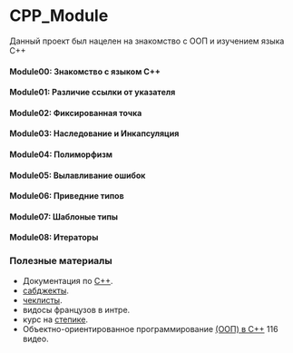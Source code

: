 # CPP_Module

Данный проект был нацелен на знакомство с ООП и изучением языка C++

#### Module00: Знакомство с языком C++
#### Module01: Различие ссылки от указателя
#### Module02: Фиксированная точка
#### Module03: Наследование и Инкапсуляция
#### Module04: Полиморфизм
#### Module05: Вылавливание ошибок
#### Module06: Приведние типов
#### Module07: Шаблоные типы
#### Module08: Итераторы

### Полезные материалы
+ Документация по [С++](https://ravesli.com/uroki-cpp/).
+ [сабджекты](https://github.com/42user/Subjects-School42-Common-core/tree/main/Cpp%20Piscine).
+ [чеклисты](https://github.com/mharriso/school21-checklists).
+ видосы французов в интре.
+ курс на [степике](https://stepik.org/course/7/syllabus).
+ Объектно-ориентированное программирование [(ООП) в C++](https://www.youtube.com/playlist?list=PLQOaTSbfxUtBm7DxblJZShqBQnBAVzlXX) 116 видео.
